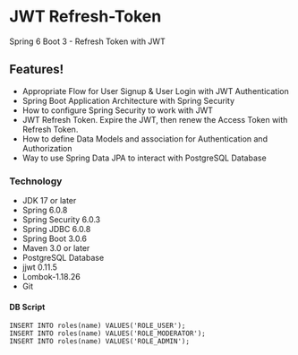 # JWT Refresh-Token
Spring 6 Boot 3 - Refresh Token with JWT

## Features!
* Appropriate Flow for User Signup & User Login with JWT Authentication
* Spring Boot Application Architecture with Spring Security
* How to configure Spring Security to work with JWT
* JWT Refresh Token. Expire the JWT, then renew the Access Token with Refresh Token.
* How to define Data Models and association for Authentication and Authorization
* Way to use Spring Data JPA to interact with PostgreSQL Database

### Technology
* JDK 17 or later
* Spring 6.0.8
* Spring Security 6.0.3
* Spring JDBC 6.0.8
* Spring Boot 3.0.6
* Maven 3.0 or later
* PostgreSQL Database
* jjwt 0.11.5
* Lombok-1.18.26
* Git

#### DB Script 
```
INSERT INTO roles(name) VALUES('ROLE_USER');
INSERT INTO roles(name) VALUES('ROLE_MODERATOR');
INSERT INTO roles(name) VALUES('ROLE_ADMIN');
```
